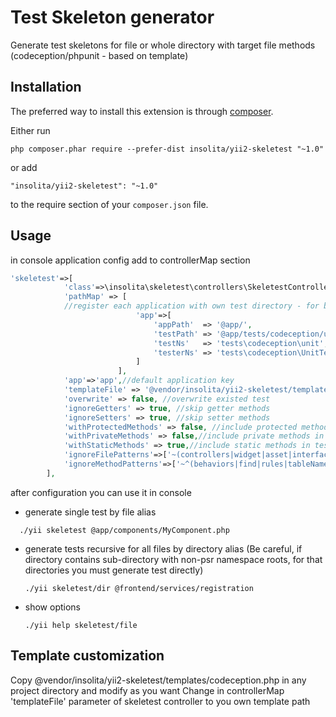 Test Skeleton generator
=======================
Generate test skeletons for file or whole directory with target file methods (codeception/phpunit - based on template) 

Installation
------------

The preferred way to install this extension is through [composer](http://getcomposer.org/download/).

Either run

```
php composer.phar require --prefer-dist insolita/yii2-skeletest "~1.0"
```

or add

```
"insolita/yii2-skeletest": "~1.0"
```

to the require section of your `composer.json` file.


Usage
-----

in console application config add to controllerMap section

```php
'skeletest'=>[
            'class'=>\insolita\skeletest\controllers\SkeletestController::class,
            'pathMap' => [
            //register each application with own test directory - for basic template like this
                            'app'=>[
                                'appPath'  => '@app/',
                                'testPath' => '@app/tests/codeception/unit',
                                'testNs'   => 'tests\codeception\unit',
                                'testerNs' => 'tests\codeception\UnitTester', //optional
                            ]
                        ],
            'app'=>'app',//default application key
            'templateFile' => '@vendor/insolita/yii2-skeletest/templates/codeception.php', //or own template
            'overwrite' => false, //overwrite existed test
            'ignoreGetters' => true, //skip getter methods
            'ignoreSetters' => true, //skip setter methods
            'withProtectedMethods' => false, //include protected methods in test skeleton
            'withPrivateMethods' => false,//include private methods in test skeleton
            'withStaticMethods' => true,//include static methods in test skeleton
            'ignoreFilePatterns'=>['~(controllers|widget|asset|interface|contract|migration)~i'],//array of regexp patterns for skip files
            'ignoreMethodPatterns'=>['~^(behaviors|find|rules|tableName|attributeLabels|scenarios)$~'],//array of regexp patterns for skip methods
        ],
```

after configuration you can use it in console

- generate single test by file alias
```
  ./yii skeletest @app/components/MyComponent.php
```
- generate tests recursive for all files by directory alias (Be careful, if directory contains sub-directory with non-psr namespace roots, for that directories you must generate test directly)
  ```
  ./yii skeletest/dir @frontend/services/registration
  ```
- show options
  ```
  ./yii help skeletest/file
  ```
 Template customization
 ----------------------
 Copy @vendor/insolita/yii2-skeletest/templates/codeception.php in any project directory and modify as you want
 Change in controllerMap 'templateFile' parameter of skeletest controller  to you own template path

